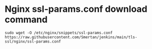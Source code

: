 # Nginx ssl-params.conf download command

```
sudo wget -O /etc/nginx/snippets/ssl-params.conf https://raw.githubusercontent.com/Smertan/jenkins/main/tls-ssl/nginx/ssl-params.conf
```
